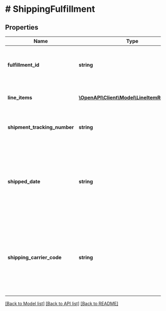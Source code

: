 # # ShippingFulfillment

## Properties

Name | Type | Description | Notes
------------ | ------------- | ------------- | -------------
**fulfillment_id** | **string** | The unique identifier of the fulfillment; for example, 9405509699937003457459. This eBay-generated value is created with a successful createShippingFulfillment call. | [optional] 
**line_items** | [**\OpenAPI\Client\Model\LineItemReference[]**](LineItemReference.md) | This array contains a list of one or more line items (and purchased quantity) to which the fulfillment applies. | [optional] 
**shipment_tracking_number** | **string** | The tracking number provided by the shipping carrier for the package shipped in this fulfillment. This field is returned if available. | [optional] 
**shipped_date** | **string** | The date and time that the fulfillment package was shipped. This timestamp is in ISO 8601 format, which uses the 24-hour Universal Coordinated Time (UTC) clock. This field should only be returned if the package has been shipped. Format: [YYYY]-[MM]-[DD]T[hh]:[mm]:[ss].[sss]Z Example: 2015-08-04T19:09:02.768Z | [optional] 
**shipping_carrier_code** | **string** | The eBay code identifying the shipping carrier for this fulfillment. This field is returned if available. Note: The Trading API&#39;s ShippingCarrierCodeType enumeration type contains the most current list of eBay shipping carrier codes and the countries served by each carrier. See ShippingCarrierCodeType. | [optional] 

[[Back to Model list]](../../README.md#documentation-for-models) [[Back to API list]](../../README.md#documentation-for-api-endpoints) [[Back to README]](../../README.md)


